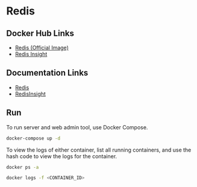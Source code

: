 # Redis

## Docker Hub Links

- [Redis (Official Image)](https://hub.docker.com/_/redis)
- [Redis Insight](https://hub.docker.com/r/redislabs/redisinsight)

## Documentation Links

- [Redis](https://phoenixnap.com/kb/docker-redis)
- [RedisInsight](https://developer.redis.com/explore/redisinsight/getting-started/)

## Run

To run server and web admin tool, use Docker Compose.

```zsh
docker-compose up -d
```

To view the logs of either container, list all running containers, and use the hash code to view the logs for the container.

```zsh
docker ps -a

docker logs -f <CONTAINER_ID>
```





